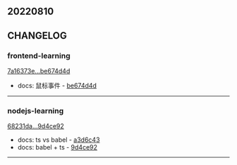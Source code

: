 ## 20220810

## CHANGELOG

### frontend-learning

[7a16373e...be674d4d](https://github.com/zhbhun/frontend-learning/compare/7a16373e...be674d4d)

* docs: 鼠标事件 - [be674d4d](https://github.com/zhbhun/frontend-learning/commit/be674d4d13f135116b24134d687daf84b04083e7)

---

### nodejs-learning

[68231da...9d4ce92](https://github.com/zhbhun/nodejs-learning/compare/68231da...9d4ce92)

* docs: ts vs babel - [a3d6c43](https://github.com/zhbhun/nodejs-learning/commit/a3d6c43df3b030db8d6f592f0d06e96e4bd63fc6)
* docs: babel + ts - [9d4ce92](https://github.com/zhbhun/nodejs-learning/commit/9d4ce92335a4c4fcc38c3daf7323876d31e9c1da)

---

